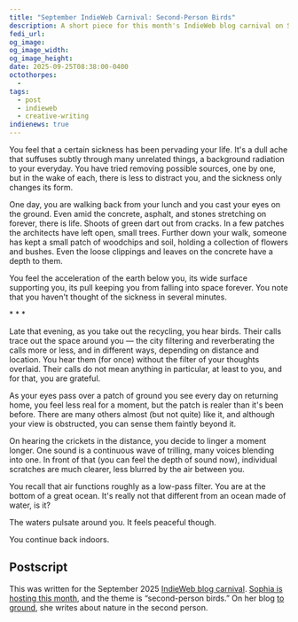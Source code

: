 ```yaml
---
title: "September IndieWeb Carnival: Second-Person Birds"
description: A short piece for this month's IndieWeb blog carnival on Sophia's prompt “second-person birds”
fedi_url:
og_image:
og_image_width:
og_image_height:
date: 2025-09-25T08:38:00-0400
octothorpes:
  -
tags:
  - post
  - indieweb
  - creative-writing
indienews: true
---
```


You feel that a certain sickness has been pervading your life. It's a dull ache that suffuses subtly through many unrelated things, a background radiation to your everyday. You have tried removing possible sources, one by one, but in the wake of each, there is less to distract you, and the sickness only changes its form.

One day, you are walking back from your lunch and you cast your eyes on the ground. Even amid the concrete, asphalt, and stones stretching on forever, there is life. Shoots of green dart out from cracks. In a few patches the architects have left open, small trees. Further down your walk, someone has kept a small patch of woodchips and soil, holding a collection of flowers and bushes. Even the loose clippings and leaves on the concrete have a depth to them.

You feel the acceleration of the earth below you, its wide surface supporting you, its pull keeping you from falling into space forever. You note that you haven't thought of the sickness in several minutes.

<div class="centered">*&nbsp;*&nbsp;*</div>

Late that evening, as you take out the recycling, you hear birds. Their calls trace out the space around you — the city filtering and reverberating the calls more or less, and in different ways, depending on distance and location. You hear them (for once) without the filter of your thoughts overlaid. Their calls do not mean anything in particular, at least to you, and for that, you are grateful.

As your eyes pass over a patch of ground you see every day on returning home, you feel less real for a moment, but the patch is realer than it's been before. There are many others almost (but not quite) like it, and although your view is obstructed, you can sense them faintly beyond it.

On hearing the crickets in the distance, you decide to linger a moment longer. One sound is a continuous wave of trilling, many voices blending into one. In front of that (you can feel the depth of sound now), individual scratches are much clearer, less blurred by the air between you.

You recall that air functions roughly as a low-pass filter. You are at the bottom of a great ocean. It's really not that different from an ocean made of water, is it?

The waters pulsate around you. It feels peaceful though.

You continue back indoors.

## Postscript

This was written for the September 2025 [IndieWeb blog carnival](). [Sophia is hosting this month](https://toground.link/second-person-birds/), and the theme is “second-person birds.” On her blog [to ground](https://toground.link/), she writes about nature in the second person.
